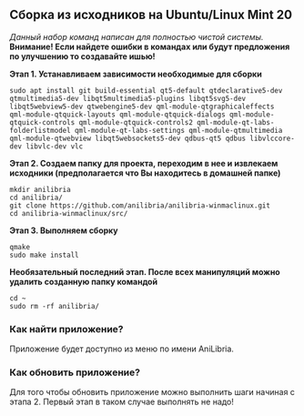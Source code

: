 ## Сборка из исходников на Ubuntu/Linux Mint 20

*Данный набор команд написан для полностью чистой системы.*  
**Внимание! Если найдете ошибки в командах или будут предложения по улучшению то создавайте ишью!**

**Этап 1. Устанавливаем зависимости необходимые для сборки**
```shell
sudo apt install git build-essential qt5-default qtdeclarative5-dev qtmultimedia5-dev libqt5multimedia5-plugins libqt5svg5-dev libqt5webview5-dev qtwebengine5-dev qml-module-qtgraphicaleffects  qml-module-qtquick-layouts qml-module-qtquick-dialogs qml-module-qtquick-controls qml-module-qtquick-controls2 qml-module-qt-labs-folderlistmodel qml-module-qt-labs-settings qml-module-qtmultimedia qml-module-qtwebview libqt5websockets5-dev qdbus-qt5 qdbus libvlccore-dev libvlc-dev vlc
```
**Этап 2. Создаем папку для проекта, переходим в нее и извлекаем исходники (предполагается что Вы находитесь в домашней папке)**
```shell
mkdir anilibria
cd anilibria/
git clone https://github.com/anilibria/anilibria-winmaclinux.git
cd anilibria-winmaclinux/src/
```
**Этап 3. Выполняем сборку**
```shell
qmake
sudo make install
```
**Необязательный последний этап. После всех манипуляций можно удалить созданную папку командой**
```shell
cd ~
sudo rm -rf anilibria/
```

### Как найти приложение?
Приложение будет доступно из меню по имени AniLibria.

### Как обновить приложение?
Для того чтобы обновить приложение можно выполнить шаги начиная с этапа 2. Первый этап в таком случае выполнять не надо!
